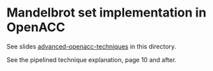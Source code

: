 # Mandelbrot set implementation in OpenACC

See slides [advanced-openacc-techniques](http://on-demand.gputechconf.com/gtc/2015/webinar/openacc-course/advanced-openacc-techniques.pdf) in this directory.

See the pipelined technique explanation, page 10 and after.
